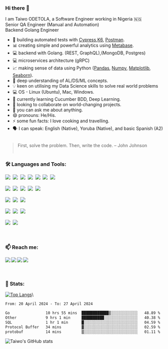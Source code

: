 ### Hi there :wave:

I am Taiwo ODETOLA, a Software Engineer working in Nigeria 🇳🇬 <br>
Senior QA Engineer (Manual and Automation) <br>
Backend Golang Engineer <br>

- 🔭 building automated tests with [Cypress](cypress.io),[K6](k6.io), [Postman](postman.com).
- 📊 creating simple and powerful analytics using [Metabase](https://www.metabase.com).
- 💻 backend with Golang. (REST, GraphQL),(MongoDB, Postgres)
- 💻 microservices architecture (gRPC)
- 📈 making sense of data using Python ([Pandas](https://pandas.pydata.org/), [Numpy](https://numpy.org/), [Matplotlib](https://matplotlib.org/), [Seaborn](https://seaborn.pydata.org/)).
- 📖 deep understanding of AL/DS/ML concepts.
- 💡 keen on utilising my Data Science skills to solve real world problems
- 💻 OS - Linux (Ubuntu), Mac, Windows. 
- 🌱 currently learning Cucumber BDD, Deep Learning.
- 👯 looking to collaborate on world-changing projects.
- 💬 you can ask me about anything.
- 😄 pronouns: He/His.
- ⚡ some fun facts: I love cooking and travelling.
- 🗣️ I can speak: English (Native), Yoruba (Native), and basic Spanish (A2)
<br/><br/>
> First, solve the problem. Then, write the code. – John Johnson
<br/><br/>
### 🛠 Languages and Tools: 
<img src="https://img.shields.io/badge/Go-00ADD8?style=for-the-badge&logo=go&logoColor=white" />&nbsp;
<img src="https://img.shields.io/badge/Python-3776AB?style=flate&logo=python&logoColor=white" />&nbsp;
<img src="https://img.shields.io/badge/JavaScript-323330?style=flat&logo=javascript&logoColor=F7DF1E" />&nbsp;
<img src="https://img.shields.io/badge/scikit_learn-F7931E?style=flat&logo=scikit-learn&logoColor=white" />&nbsp;
<img src="https://img.shields.io/badge/Pandas-2C2D72?style=flat&logo=pandas&logoColor=white" />&nbsp;
<img src="https://img.shields.io/badge/Jupyter-F37626.svg?&style=flat&logo=Jupyter&logoColor=white" />&nbsp;
<img src="https://img.shields.io/badge/DJANGO-REST-ff1709?style=flat&logo=django&logoColor=white&color=ff1709&labelColor=gray" />&nbsp;
<br/><br/>
<img src="https://img.shields.io/badge/Cypress-17202C?style=flat&logo=cypress&logoColor=white" />&nbsp;
<img src="https://img.shields.io/badge/Postman-FF6C37?style=flat&logo=Postman&logoColor=white" />&nbsp;
<img src="https://img.shields.io/badge/Jenkins-D24939?style=flat&logo=Jenkins&logoColor=white" />&nbsp;
<img src="https://img.shields.io/badge/GitHub_Actions-2088FF?style=flat&logo=github-actions&logoColor=white" />&nbsp;
<img src="https://img.shields.io/badge/Selenium-43B02A?style=flat&logo=Selenium&logoColor=white" />&nbsp;
<br/><br/>
<img src="https://img.shields.io/badge/PostgreSQL-316192?style=flat&logo=postgresql&logoColor=white" />&nbsp;
<img src="https://img.shields.io/badge/MySQL-00000F?style=flat&logo=mysql&logoColor=white" />&nbsp;
<img src="https://img.shields.io/badge/MongoDB-4EA94B?style=for-the-badge&logo=mongodb&logoColor=white" />&nbsp;
<br/><br/>
<img src="https://img.shields.io/badge/Slack-4A154B?style=flat&logo=slack&logoColor=white" />&nbsp;
<img src="https://img.shields.io/badge/Zoom-2D8CFF?style=flat&logo=zoom&logoColor=white" />&nbsp;
<img src="https://img.shields.io/badge/Google%20Meet-32A350?style=flat&logo=google-meet&logoColor=white" />&nbsp;
<br/><br/>
<img src="https://img.shields.io/badge/Ubuntu-E95420?style=flat&logo=ubuntu&logoColor=white" />&nbsp;
<img src="https://img.shields.io/badge/Windows-0078D6?style=flat&logo=windows&logoColor=white" />&nbsp;
<br/><br/><br/>

### 📫 Reach me: 
[<img align="left" src="https://img.shields.io/badge/Twitter-1DA1F2?style=for-the-badge&logo=twitter&logoColor=white" />][Twitter]
[<img align="left" src="https://img.shields.io/badge/Instagram-E4405F?style=for-the-badge&logo=instagram&logoColor=white" />][Instagram]
[<img align="left" src="https://img.shields.io/badge/Facebook-1877F2?style=for-the-badge&logo=facebook&logoColor=white" />][Facebook]
[<img align="left" src="https://img.shields.io/badge/LinkedIn-0077B5?style=for-the-badge&logo=linkedin&logoColor=white" />][LinkedIn]
<br/><br/><br/>


### 💪 Stats: 
[![Top Langs](https://github-readme-stats.vercel.app/api/top-langs/?username=odetolataiwo&layout=compact&theme=dark)](https://github.com/odetolataiwo/github-readme-stats)\
<!--START_SECTION:waka-->

```txt
From: 20 April 2024 - To: 27 April 2024

Go                10 hrs 55 mins  ████████████▒░░░░░░░░░░░░   48.89 %
Other             9 hrs 1 min     ██████████░░░░░░░░░░░░░░░   40.38 %
SQL               1 hr 1 min      █░░░░░░░░░░░░░░░░░░░░░░░░   04.59 %
Protocol Buffer   34 mins         ▓░░░░░░░░░░░░░░░░░░░░░░░░   02.59 %
protobuf          14 mins         ▒░░░░░░░░░░░░░░░░░░░░░░░░   01.11 %
```

<!--END_SECTION:waka-->
![Taiwo's GitHub stats](https://github-readme-stats.vercel.app/api?username=odetolataiwo&theme=dark&show_icons=true)


[Twitter]: https://twitter.com/odetolataiwo
[Instagram]: https://instagram.com/odetolataiwo
[Facebook]: https://facebook.com/odetolat1
[LinkedIn]: https://linkedin.com/in/odetolataiwo

